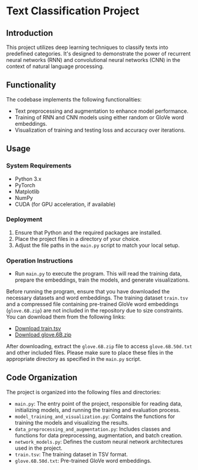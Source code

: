 # Text Classification Project

## Introduction
This project utilizes deep learning techniques to classify texts into predefined categories. It's designed to demonstrate the power of recurrent neural networks (RNN) and convolutional neural networks (CNN) in the context of natural language processing.

## Functionality
The codebase implements the following functionalities:
- Text preprocessing and augmentation to enhance model performance.
- Training of RNN and CNN models using either random or GloVe word embeddings.
- Visualization of training and testing loss and accuracy over iterations.

## Usage
### System Requirements
- Python 3.x
- PyTorch
- Matplotlib
- NumPy
- CUDA (for GPU acceleration, if available)

### Deployment
1. Ensure that Python and the required packages are installed.
2. Place the project files in a directory of your choice.
3. Adjust the file paths in the `main.py` script to match your local setup.

### Operation Instructions
- Run `main.py` to execute the program. This will read the training data, prepare the embeddings, train the models, and generate visualizations.

Before running the program, ensure that you have downloaded the necessary datasets and word embeddings. The training dataset `train.tsv` and a compressed file containing pre-trained GloVe word embeddings (`glove.6B.zip`) are not included in the repository due to size constraints. You can download them from the following links:

- [Download train.tsv](https://www.kaggle.com/c/sentiment-analysis-on-movie-reviews/data) 
- [Download glove.6B.zip](https://apache-mxnet.s3.cn-north-1.amazonaws.com.cn/gluon/embeddings/glove/glove.6B.zip) 

After downloading, extract the `glove.6B.zip` file to access `glove.6B.50d.txt` and other included files. Please make sure to place these files in the appropriate directory as specified in the `main.py` script.

## Code Organization
The project is organized into the following files and directories:
- `main.py`: The entry point of the project, responsible for reading data, initializing models, and running the training and evaluation process.
- `model_training_and_visualization.py`: Contains the functions for training the models and visualizing the results.
- `data_preprocessing_and_augmentation.py`: Includes classes and functions for data preprocessing, augmentation, and batch creation.
- `network_models.py`: Defines the custom neural network architectures used in the project.
- `train.tsv`: The training dataset in TSV format.
- `glove.6B.50d.txt`: Pre-trained GloVe word embeddings.